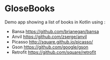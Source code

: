# GloseBooks
Demo app showing a list of books in Kotlin using :
- Bansa https://github.com/brianegan/bansa 
- Anvil https://github.com/zserge/anvil
- Picasso http://square.github.io/picasso/
- Gson https://github.com/google/gson
- Retrofit https://github.com/square/retrofit
